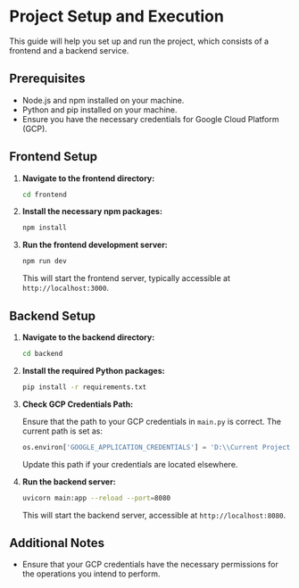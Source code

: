 # Project Setup and Execution

This guide will help you set up and run the project, which consists of a frontend and a backend service.

## Prerequisites

- Node.js and npm installed on your machine.
- Python and pip installed on your machine.
- Ensure you have the necessary credentials for Google Cloud Platform (GCP).

## Frontend Setup

1. **Navigate to the frontend directory:**

   ```bash
   cd frontend
   ```

2. **Install the necessary npm packages:**

   ```bash
   npm install
   ```

3. **Run the frontend development server:**

   ```bash
   npm run dev
   ```

   This will start the frontend server, typically accessible at `http://localhost:3000`.

## Backend Setup

1. **Navigate to the backend directory:**

   ```bash
   cd backend
   ```

2. **Install the required Python packages:**

   ```bash
   pip install -r requirements.txt
   ```

3. **Check GCP Credentials Path:**

   Ensure that the path to your GCP credentials in `main.py` is correct. The current path is set as:

   ```python
   os.environ['GOOGLE_APPLICATION_CREDENTIALS'] = 'D:\\Current Project\\@Podcast-AI\\backend\\gcp.json'
   ```

   Update this path if your credentials are located elsewhere.

4. **Run the backend server:**

   ```bash
   uvicorn main:app --reload --port=8080
   ```

   This will start the backend server, accessible at `http://localhost:8080`.

## Additional Notes

- Ensure that your GCP credentials have the necessary permissions for the operations you intend to perform.